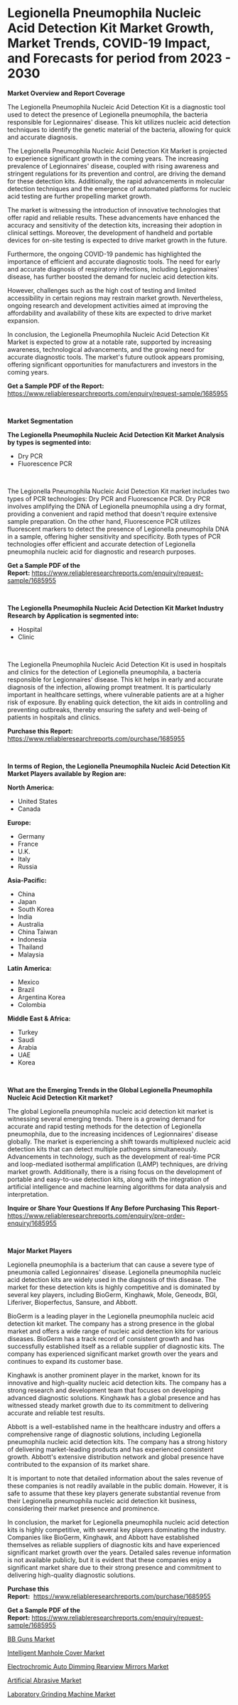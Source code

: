 <p><h1>Legionella Pneumophila Nucleic Acid Detection Kit Market Growth, Market Trends, COVID-19 Impact, and Forecasts for period from 2023 - 2030</h1></p><p><strong>Market Overview and Report Coverage</strong></p>
<p><p>The Legionella Pneumophila Nucleic Acid Detection Kit is a diagnostic tool used to detect the presence of Legionella pneumophila, the bacteria responsible for Legionnaires' disease. This kit utilizes nucleic acid detection techniques to identify the genetic material of the bacteria, allowing for quick and accurate diagnosis.</p><p>The Legionella Pneumophila Nucleic Acid Detection Kit Market is projected to experience significant growth in the coming years. The increasing prevalence of Legionnaires' disease, coupled with rising awareness and stringent regulations for its prevention and control, are driving the demand for these detection kits. Additionally, the rapid advancements in molecular detection techniques and the emergence of automated platforms for nucleic acid testing are further propelling market growth.</p><p>The market is witnessing the introduction of innovative technologies that offer rapid and reliable results. These advancements have enhanced the accuracy and sensitivity of the detection kits, increasing their adoption in clinical settings. Moreover, the development of handheld and portable devices for on-site testing is expected to drive market growth in the future.</p><p>Furthermore, the ongoing COVID-19 pandemic has highlighted the importance of efficient and accurate diagnostic tools. The need for early and accurate diagnosis of respiratory infections, including Legionnaires' disease, has further boosted the demand for nucleic acid detection kits.</p><p>However, challenges such as the high cost of testing and limited accessibility in certain regions may restrain market growth. Nevertheless, ongoing research and development activities aimed at improving the affordability and availability of these kits are expected to drive market expansion.</p><p>In conclusion, the Legionella Pneumophila Nucleic Acid Detection Kit Market is expected to grow at a notable rate, supported by increasing awareness, technological advancements, and the growing need for accurate diagnostic tools. The market's future outlook appears promising, offering significant opportunities for manufacturers and investors in the coming years.</p></p>
<p><strong>Get a Sample PDF of the Report:</strong> <a href="https://www.reliableresearchreports.com/enquiry/request-sample/1685955">https://www.reliableresearchreports.com/enquiry/request-sample/1685955</a></p>
<p>&nbsp;</p>
<p><strong>Market Segmentation</strong></p>
<p><strong>The Legionella Pneumophila Nucleic Acid Detection Kit Market Analysis by types is segmented into:</strong></p>
<p><ul><li>Dry PCR</li><li>Fluorescence PCR</li></ul></p>
<p>&nbsp;</p>
<p><p>The Legionella Pneumophila Nucleic Acid Detection Kit market includes two types of PCR technologies: Dry PCR and Fluorescence PCR. Dry PCR involves amplifying the DNA of Legionella pneumophila using a dry format, providing a convenient and rapid method that doesn't require extensive sample preparation. On the other hand, Fluorescence PCR utilizes fluorescent markers to detect the presence of Legionella pneumophila DNA in a sample, offering higher sensitivity and specificity. Both types of PCR technologies offer efficient and accurate detection of Legionella pneumophila nucleic acid for diagnostic and research purposes.</p></p>
<p><strong>Get a Sample PDF of the Report:</strong>&nbsp;<a href="https://www.reliableresearchreports.com/enquiry/request-sample/1685955">https://www.reliableresearchreports.com/enquiry/request-sample/1685955</a></p>
<p>&nbsp;</p>
<p><strong>The Legionella Pneumophila Nucleic Acid Detection Kit Market Industry Research by Application is segmented into:</strong></p>
<p><ul><li>Hospital</li><li>Clinic</li></ul></p>
<p>&nbsp;</p>
<p><p>The Legionella Pneumophila Nucleic Acid Detection Kit is used in hospitals and clinics for the detection of Legionella pneumophila, a bacteria responsible for Legionnaires' disease. This kit helps in early and accurate diagnosis of the infection, allowing prompt treatment. It is particularly important in healthcare settings, where vulnerable patients are at a higher risk of exposure. By enabling quick detection, the kit aids in controlling and preventing outbreaks, thereby ensuring the safety and well-being of patients in hospitals and clinics.</p></p>
<p><strong>Purchase this Report:</strong>&nbsp; <a href="https://www.reliableresearchreports.com/purchase/1685955">https://www.reliableresearchreports.com/purchase/1685955</a></p>
<p>&nbsp;</p>
<p><strong>In terms of Region, the Legionella Pneumophila Nucleic Acid Detection Kit Market Players available by Region are:</strong></p>
<p>
    <p> <strong> North America: </strong>
        <ul>
            <li>United States</li>
            <li>Canada</li>
        </ul>
        </p> 
    <p> <strong> Europe: </strong>
        <ul>
            <li>Germany</li>
            <li>France</li>
            <li>U.K.</li>
            <li>Italy</li>
            <li>Russia</li>
        </ul>
        </p> 
    <p> <strong> Asia-Pacific: </strong>
        <ul>
            <li>China</li>
            <li>Japan</li>
            <li>South Korea</li>
            <li>India</li>
            <li>Australia</li>
            <li>China Taiwan</li>
            <li>Indonesia</li>
            <li>Thailand</li>
            <li>Malaysia</li>
        </ul>
        </p> 
    <p> <strong> Latin America: </strong>
        <ul>
            <li>Mexico</li>
            <li>Brazil</li>
            <li>Argentina Korea</li>
            <li>Colombia</li>
        </ul>
        </p> 
    <p> <strong> Middle East & Africa: </strong>
        <ul>
            <li>Turkey</li>
            <li>Saudi</li>
            <li>Arabia</li>
            <li>UAE</li>
            <li>Korea</li>
        </ul>
    </p>
    </p>
<p>&nbsp;</p>
<p><strong>What are the Emerging Trends in the Global Legionella Pneumophila Nucleic Acid Detection Kit market?</strong></p>
<p><p>The global Legionella pneumophila nucleic acid detection kit market is witnessing several emerging trends. There is a growing demand for accurate and rapid testing methods for the detection of Legionella pneumophila, due to the increasing incidences of Legionnaires' disease globally. The market is experiencing a shift towards multiplexed nucleic acid detection kits that can detect multiple pathogens simultaneously. Advancements in technology, such as the development of real-time PCR and loop-mediated isothermal amplification (LAMP) techniques, are driving market growth. Additionally, there is a rising focus on the development of portable and easy-to-use detection kits, along with the integration of artificial intelligence and machine learning algorithms for data analysis and interpretation.</p></p>
<p><strong>Inquire or Share Your Questions If Any Before Purchasing This Report</strong>- <a href="https://www.reliableresearchreports.com/enquiry/pre-order-enquiry/1685955">https://www.reliableresearchreports.com/enquiry/pre-order-enquiry/1685955</a></p>
<p>&nbsp;</p>
<p><strong>Major Market Players</strong></p>
<p><p>Legionella pneumophila is a bacterium that can cause a severe type of pneumonia called Legionnaires' disease. Legionella pneumophila nucleic acid detection kits are widely used in the diagnosis of this disease. The market for these detection kits is highly competitive and is dominated by several key players, including BioGerm, Kinghawk, Mole, Geneodx, BGI, Liferiver, Bioperfectus, Sansure, and Abbott.</p><p>BioGerm is a leading player in the Legionella pneumophila nucleic acid detection kit market. The company has a strong presence in the global market and offers a wide range of nucleic acid detection kits for various diseases. BioGerm has a track record of consistent growth and has successfully established itself as a reliable supplier of diagnostic kits. The company has experienced significant market growth over the years and continues to expand its customer base.</p><p>Kinghawk is another prominent player in the market, known for its innovative and high-quality nucleic acid detection kits. The company has a strong research and development team that focuses on developing advanced diagnostic solutions. Kinghawk has a global presence and has witnessed steady market growth due to its commitment to delivering accurate and reliable test results.</p><p>Abbott is a well-established name in the healthcare industry and offers a comprehensive range of diagnostic solutions, including Legionella pneumophila nucleic acid detection kits. The company has a strong history of delivering market-leading products and has experienced consistent growth. Abbott's extensive distribution network and global presence have contributed to the expansion of its market share.</p><p>It is important to note that detailed information about the sales revenue of these companies is not readily available in the public domain. However, it is safe to assume that these key players generate substantial revenue from their Legionella pneumophila nucleic acid detection kit business, considering their market presence and prominence.</p><p>In conclusion, the market for Legionella pneumophila nucleic acid detection kits is highly competitive, with several key players dominating the industry. Companies like BioGerm, Kinghawk, and Abbott have established themselves as reliable suppliers of diagnostic kits and have experienced significant market growth over the years. Detailed sales revenue information is not available publicly, but it is evident that these companies enjoy a significant market share due to their strong presence and commitment to delivering high-quality diagnostic solutions.</p></p>
<p><strong>Purchase this Report:</strong>&nbsp;&nbsp;<a href="https://www.reliableresearchreports.com/purchase/1685955">https://www.reliableresearchreports.com/purchase/1685955</a></p>
<p></p>
<p><strong>Get a Sample PDF of the Report:</strong>&nbsp;<a href="https://www.reliableresearchreports.com/enquiry/request-sample/1685955">https://www.reliableresearchreports.com/enquiry/request-sample/1685955</a></p>
<p><p><a href="https://www.linkedin.com/pulse/bb-guns-market-challenges-opportunities-growth-drivers/">BB Guns Market</a></p><p><a href="https://www.linkedin.com/pulse/intelligent-manhole-cover-market-size-growth-forecast-from-2023/">Intelligent Manhole Cover Market</a></p><p><a href="https://www.linkedin.com/pulse/electrochromic-auto-dimming-rearview-mirrors-market-size/">Electrochromic Auto Dimming Rearview Mirrors Market</a></p><p><a href="https://medium.com/@aliciahaley1989/artificial-abrasive-market-size-growth-forecast-2023-2030-dfdce849a4f8">Artificial Abrasive Market</a></p><p><a href="https://medium.com/@bobbyrobinson56/laboratory-grinding-machine-market-size-growth-forecast-2023-2030-2ed63391833e">Laboratory Grinding Machine Market</a></p></p>